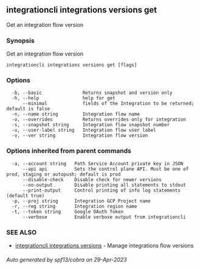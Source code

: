 ## integrationcli integrations versions get

Get an integration flow version

### Synopsis

Get an integration flow version

```
integrationcli integrations versions get [flags]
```

### Options

```
  -b, --basic               Returns snapshot and version only
  -h, --help                help for get
      --minimal             fields of the Integration to be returned; default is false
  -n, --name string         Integration flow name
  -o, --overrides           Returns overrides only for integration
  -s, --snapshot string     Integration flow snapshot number
  -u, --user-label string   Integration flow user label
  -v, --ver string          Integration flow version
```

### Options inherited from parent commands

```
  -a, --account string   Path Service Account private key in JSON
      --api api          Sets the control plane API. Must be one of prod, staging or autopush; default is prod
      --disable-check    Disable check for newer versions
      --no-output        Disable printing all statements to stdout
      --print-output     Control printing of info log statements (default true)
  -p, --proj string      Integration GCP Project name
  -r, --reg string       Integration region name
  -t, --token string     Google OAuth Token
      --verbose          Enable verbose output from integrationcli
```

### SEE ALSO

* [integrationcli integrations versions](integrationcli_integrations_versions.md)	 - Manage integrations flow versions

###### Auto generated by spf13/cobra on 29-Apr-2023
